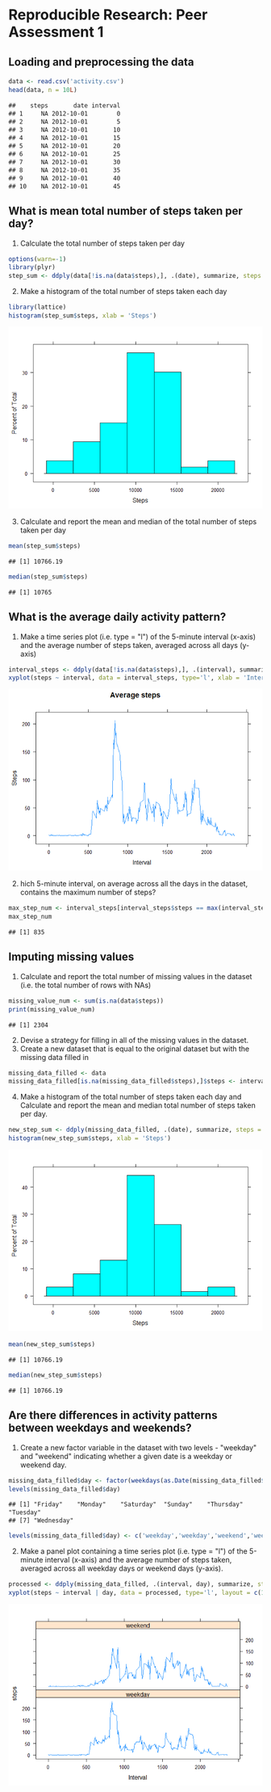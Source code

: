 # Reproducible Research: Peer Assessment 1

## Loading and preprocessing the data

```r
data <- read.csv('activity.csv')
head(data, n = 10L)
```

```
##    steps       date interval
## 1     NA 2012-10-01        0
## 2     NA 2012-10-01        5
## 3     NA 2012-10-01       10
## 4     NA 2012-10-01       15
## 5     NA 2012-10-01       20
## 6     NA 2012-10-01       25
## 7     NA 2012-10-01       30
## 8     NA 2012-10-01       35
## 9     NA 2012-10-01       40
## 10    NA 2012-10-01       45
```

## What is mean total number of steps taken per day?
1. Calculate the total number of steps taken per day

```r
options(warn=-1)
library(plyr)
step_sum <- ddply(data[!is.na(data$steps),], .(date), summarize, steps = sum(steps))
```

2. Make a histogram of the total number of steps taken each day

```r
library(lattice)
histogram(step_sum$steps, xlab = 'Steps')
```

![](PA1_template_files/figure-html/unnamed-chunk-3-1.png) 

3. Calculate and report the mean and median of the total number of steps taken per day

```r
mean(step_sum$steps)
```

```
## [1] 10766.19
```

```r
median(step_sum$steps)
```

```
## [1] 10765
```


## What is the average daily activity pattern?
1. Make a time series plot (i.e. type = "l") of the 5-minute interval (x-axis) and the average number of steps taken, averaged across all days (y-axis)

```r
interval_steps <- ddply(data[!is.na(data$steps),], .(interval), summarize, steps = mean(steps))
xyplot(steps ~ interval, data = interval_steps, type='l', xlab = 'Interval', ylab = 'Steps', main = 'Average steps')
```

![](PA1_template_files/figure-html/unnamed-chunk-5-1.png) 

2. hich 5-minute interval, on average across all the days in the dataset, contains the maximum number of steps?

```r
max_step_num <- interval_steps[interval_steps$steps == max(interval_steps$steps),]$interval
max_step_num
```

```
## [1] 835
```


## Imputing missing values
1. Calculate and report the total number of missing values in the dataset (i.e. the total number of rows with NAs)

```r
missing_value_num <- sum(is.na(data$steps))
print(missing_value_num)
```

```
## [1] 2304
```

2. Devise a strategy for filling in all of the missing values in the dataset.
3. Create a new dataset that is equal to the original dataset but with the missing data filled in

```r
missing_data_filled <- data
missing_data_filled[is.na(missing_data_filled$steps),]$steps <- interval_steps$steps
```

4. Make a histogram of the total number of steps taken each day and Calculate and report the mean and median total number of steps taken per day.

```r
new_step_sum <- ddply(missing_data_filled, .(date), summarize, steps = sum(steps))
histogram(new_step_sum$steps, xlab = 'Steps')
```

![](PA1_template_files/figure-html/unnamed-chunk-9-1.png) 

```r
mean(new_step_sum$steps)
```

```
## [1] 10766.19
```

```r
median(new_step_sum$steps)
```

```
## [1] 10766.19
```


## Are there differences in activity patterns between weekdays and weekends?
1. Create a new factor variable in the dataset with two levels - "weekday" and "weekend" indicating whether a given date is a weekday or weekend day.

```r
missing_data_filled$day <- factor(weekdays(as.Date(missing_data_filled$date)))
levels(missing_data_filled$day)
```

```
## [1] "Friday"    "Monday"    "Saturday"  "Sunday"    "Thursday"  "Tuesday"  
## [7] "Wednesday"
```

```r
levels(missing_data_filled$day) <- c('weekday','weekday','weekend','weekend','weekday','weekday','weekday')
```

2. Make a panel plot containing a time series plot (i.e. type = "l") of the 5-minute interval (x-axis) and the average number of steps taken, averaged across all weekday days or weekend days (y-axis). 

```r
processed <- ddply(missing_data_filled, .(interval, day), summarize, steps = mean(steps))
xyplot(steps ~ interval | day, data = processed, type='l', layout = c(1, 2), xlab = 'Interval')
```

![](PA1_template_files/figure-html/unnamed-chunk-11-1.png) 


